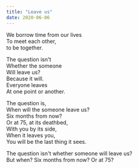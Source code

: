 ```yaml
---
title: "Leave us"
date: 2020-06-06
---
```


We borrow time from our lives  
To meet each other,  
to be together.

The question isn't  
Whether the someone  
Will leave us?  
Because it will.  
Everyone leaves  
At one point or another.

The question is,  
When will the someone leave us?  
Six months from now?  
Or at 75, at its deathbed,  
With you by its side,  
When it leaves you,  
You will be the last thing it sees.

The question isn't whether someone will leave us?  
But when? Six months from now? Or at 75?
